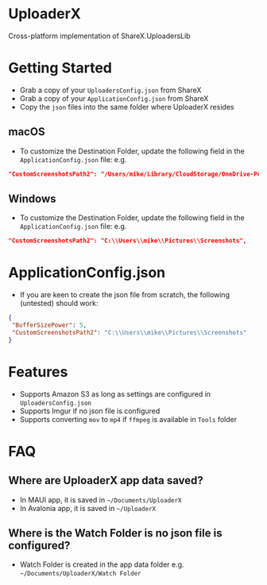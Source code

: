 # UploaderX
Cross-platform implementation of ShareX.UploadersLib

# Getting Started
- Grab a copy of your `UploadersConfig.json` from ShareX
- Grab a copy of your `ApplicationConfig.json` from ShareX
- Copy the `json` files into the same folder where UploaderX resides

## macOS
- To customize the Destination Folder, update the following field in the `ApplicationConfig.json` file:
e.g. 
```json
"CustomScreenshotsPath2": "/Users/mike/Library/CloudStorage/OneDrive-Personal/Pictures/Screenshots",
```

## Windows
- To customize the Destination Folder, update the following field in the `ApplicationConfig.json` file:
e.g. 
```json
"CustomScreenshotsPath2": "C:\\Users\\mike\\Pictures\\Screenshots",
```

# ApplicationConfig.json
- If you are keen to create the json file from scratch, the following (untested) should work:
```json
{
 "BufferSizePower": 5,
 "CustomScreenshotsPath2": "C:\\Users\\mike\\Pictures\\Screenshots"
}
```

# Features
- Supports Amazon S3 as long as settings are configured in `UploadersConfig.json`
- Supports Imgur if no json file is configured
- Supports converting `mov` to `mp4` if `ffmpeg` is available in `Tools` folder

# FAQ
## Where are UploaderX app data saved?
- In MAUI app, it is saved in `~/Documents/UploaderX`
- In Avalonia app, it is saved in `~/UploaderX`

## Where is the Watch Folder is no json file is configured?
- Watch Folder is created in the app data folder e.g. `~/Documents/UploaderX/Watch Folder`
